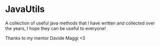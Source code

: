 # JavaUtils
A collection of useful java methods that I have written and collected over the years, I hope they can be useful to everyone!

Thanks to my mentor Davide Maggi <3
